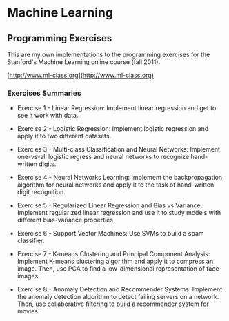 # Machine Learning
## Programming Exercises

This are my own implementations to the programming exercises for the
Stanford's Machine Learning online course (fall 2011).

[http://www.ml-class.org](http://www.ml-class.org)

### Exercises Summaries

* Exercise 1 - Linear Regression: Implement linear regression and get to see it
work with data.

* Exercise 2 - Logistic Regression: Implement logistic regression and apply it
to two different datasets.

* Exercies 3 - Multi-class Classification and Neural Networks: Implement one-vs-all
logistic regress and neural networks to recognize hand-written digits.

* Exercise 4 - Neural Networks Learning: Implement the backpropagation algorithm
for neural networks and apply it to the task of hand-written digit recognition.

* Exercise 5 - Regularized Linear Regression and Bias vs Variance: Implement
regularized linear regression and use it to study models with different
bias-variance properties.

* Exercise 6 - Support Vector Machines: Use SVMs to build a spam classifier.

* Exercise 7 - K-means Clustering and Principal Component Analysis: Implement
K-means clustering algorithm and apply it to compress an image. Then, use
PCA to find a low-dimensional representation of face images.

* Exercise 8 - Anomaly Detection and Recommender Systems: Implement the anomaly
detection algorithm to detect failing servers on a network. Then, use
collaborative filtering to build a recommender system for movies.
